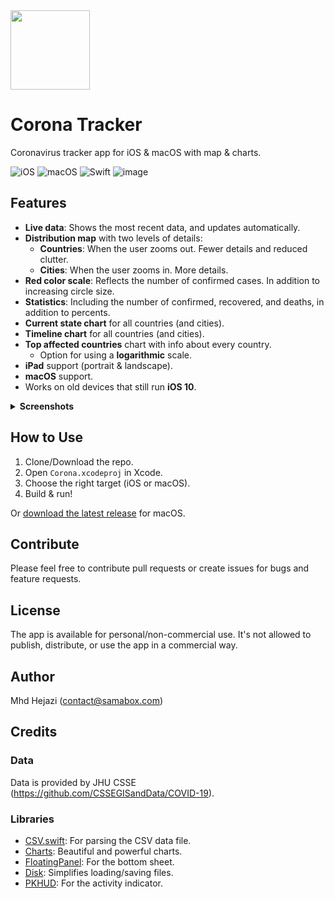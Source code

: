 <img src="https://user-images.githubusercontent.com/121827/76558431-5e747900-64ae-11ea-9168-2091a431773a.png" width="127">

# Corona Tracker 
Coronavirus tracker app for iOS & macOS with map &amp; charts.

![iOS](https://img.shields.io/badge/iOS-10%20-blue)
![macOS](https://img.shields.io/badge/macOS-10.15-blue)
![Swift](https://img.shields.io/badge/Swift-5-orange?logo=Swift&logoColor=white)
![image](https://user-images.githubusercontent.com/121827/76356430-fe06ff80-6326-11ea-8107-60f900a73016.png)

## Features
* __Live data__: Shows the most recent data, and updates automatically.
* __Distribution map__ with two levels of details:
  * __Countries__: When the user zooms out. Fewer details and reduced clutter.
  * __Cities__: When the user zooms in. More details.
* __Red color scale__: Reflects the number of confirmed cases. In addition to increasing circle size.
* __Statistics__: Including the number of confirmed, recovered, and deaths, in addition to percents.
* __Current state chart__ for all countries (and cities).
* __Timeline chart__ for all countries (and cities).
* __Top affected countries__ chart with info about every country.
  * Option for using a __logarithmic__ scale.
* __iPad__ support (portrait & landscape).
* __macOS__ support.
* Works on old devices that still run __iOS 10__.

<details>
  <summary><b>Screenshots</b></summary> 
  <img src="https://user-images.githubusercontent.com/121827/76356895-bd5bb600-6327-11ea-8433-06bede40a799.png" />
  <img src="https://user-images.githubusercontent.com/121827/76235095-af306b80-623b-11ea-89df-5e5942318935.png" />
</details>

## How to Use
1. Clone/Download the repo.
2. Open `Corona.xcodeproj` in Xcode.
3. Choose the right target (iOS or macOS).
4. Build & run!

Or [download the latest release](https://github.com/MhdHejazi/CoronaTracker/releases/latest) for macOS.

## Contribute
Please feel free to contribute pull requests or create issues for bugs and feature requests.

## License
The app is available for personal/non-commercial use. It's not allowed to publish, distribute, or use the app in a commercial way.

## Author
Mhd Hejazi (contact@samabox.com)

## Credits
### Data
Data is provided by JHU CSSE (https://github.com/CSSEGISandData/COVID-19).

### Libraries
* [CSV.swift](https://github.com/yaslab/CSV.swift): For parsing the CSV data file.
* [Charts](https://github.com/danielgindi/Charts): Beautiful and powerful charts.
* [FloatingPanel](https://github.com/SCENEE/FloatingPanel): For the bottom sheet.
* [Disk](https://github.com/saoudrizwan/Disk): Simplifies loading/saving files.
* [PKHUD](https://github.com/Hengyu/PKHUD): For the activity indicator.
